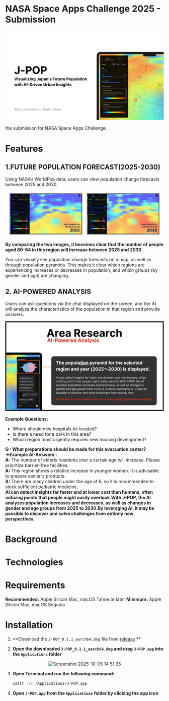  # NASA Space Apps Challenge 2025 - Submission

![thumbnail](https://github.com/acrostorn/J-POP/blob/main/images/Thumbnail.jpg)

the submission for NASA Space Apps Challenge.


# Features
## 1.FUTURE POPULATION FORECAST(2025-2030)
Using NASA’s WorldPop data, users can view population change forecasts between 2025 and 2030.

![Feature1](https://github.com/acrostorn/J-POP/blob/main/images/Feature1.png)

**By comparing the two images, it becomes clear that the number of people aged 80–84 in this region will increase between 2025 and 2030.**

You can visually see population change forecasts on a map, as well as through population pyramids. This makes it clear which regions are experiencing increases or decreases in population, and which groups (by gender and age) are changing.

## 2. AI-POWERED ANALYSIS
Users can ask questions via the chat displayed on the screen, and the AI will analyze the characteristics of the population in that region and provide answers.

![Featrue2](https://github.com/acrostorn/J-POP/blob/main/images/Feature2.png)

**Example Questions:**
- Where should new hospitals be located?
- Is there a need for a park in this area?
- Which region most urgently requires new housing development?

**Q : What preparations should be made for this evacuation center?**
**→Example AI-Answers :**  
**A:** The number of elderly residents over a certain age will increase. Please prioritize barrier-free facilities.  
**A:** This region shows a relative increase in younger women. It is advisable to prepare sanitary products.  
**A:** There are many children under the age of 9, so it is recommended to stock sufficient pediatric medicine.  
**AI can detect insights far faster and at lower cost than humans, often noticing points that people might easily overlook.With J-POP, the AI analyzes population increases and decreases, as well as changes in gender and age groups from 2025 to 2030.By leveraging AI, it may be possible to discover and solve challenges from entirely new perspectives.**


# Background




# Technologies


# Requirements
**Recommended:**
 Apple Silicon Mac, macOS Tahoe  or later
**Minimum:** 
Apple Silicon Mac, macOS Sequoia

# Installation

1. **Download the `J-POP_0.1.1_aarch64.dmg` file from [release](https://github.com/acrostorn/J-POP/releases/tag/submission) **

2. **Open the downloaded `J-POP_0.1.1_aarch64.dmg` and drag `J-POP.app` into the `Applications` folder**

<p align="center">
  <img width="651" height="385" alt="Screenshot 2025-10-05 14 51 35" src="https://github.com/user-attachments/assets/20dedc76-a88e-4029-8a32-2ef207201a5c" />
</p>

3. **Open Terminal and run the following command:**
   ```bash
   xattr -rc /Applications/J-POP.app
4. **Open `J-POP.app` from the `Applications` folder by clicking the app icon**